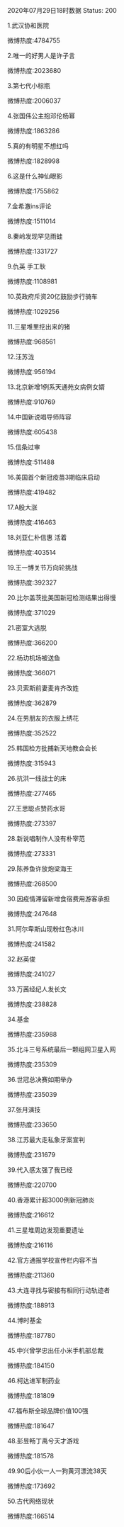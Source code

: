2020年07月29日18时数据
Status: 200

1.武汉协和医院

微博热度:4784755

2.唯一的好男人是许子言

微博热度:2023680

3.第七代小棕瓶

微博热度:2006037

4.张国伟公主抱邓伦杨幂

微博热度:1863286

5.真的有明星不想红吗

微博热度:1828998

6.这是什么神仙眼影

微博热度:1755862

7.金希澈ins评论

微博热度:1511014

8.秦岭发现罕见雨蛙

微博热度:1331727

9.仇英 手工耿

微博热度:1108981

10.英政府斥资20亿鼓励步行骑车

微博热度:1029256

11.三星堆里挖出来的猪

微博热度:968561

12.汪苏泷

微博热度:956194

13.北京新增1例系天通苑女病例女婿

微博热度:910769

14.中国新说唱导师阵容

微博热度:605438

15.信条过审

微博热度:511488

16.美国首个新冠疫苗3期临床启动

微博热度:419482

17.A股大涨

微博热度:416463

18.刘亚仁朴信惠 活着

微博热度:403514

19.王一博关节万向轮挑战

微博热度:392327

20.比尔盖茨批美国新冠检测结果出得慢

微博热度:371029

21.密室大逃脱

微博热度:366200

22.杨玏机场被送鱼

微博热度:366071

23.贝索斯前妻麦肯齐改姓

微博热度:362879

24.在男朋友的衣服上绣花

微博热度:352522

25.韩国检方批捕新天地教会会长

微博热度:315943

26.抗洪一线战士的床

微博热度:277465

27.王思聪点赞药水哥

微博热度:273397

28.新说唱制作人没有朴宰范

微博热度:273331

29.陈养鱼许放炮梁海王

微博热度:268500

30.因疫情滞留新增食宿费用游客承担

微博热度:247648

31.阿尔卑斯山现粉红色冰川

微博热度:241582

32.赵英俊

微博热度:241027

33.万茜经纪人发长文

微博热度:238828

34.基金

微博热度:235988

35.北斗三号系统最后一颗组网卫星入网

微博热度:235309

36.世冠总决赛如期举办

微博热度:235039

37.张月演技

微博热度:233650

38.江苏最大走私象牙案宣判

微博热度:231679

39.代入感太强了我已经

微博热度:220700

40.香港累计超3000例新冠肺炎

微博热度:216612

41.三星堆周边发现重要遗址

微博热度:216116

42.官方通报学校宣传栏内容不当

微博热度:211360

43.大连寻找与密接有相同行动轨迹者

微博热度:188913

44.博时基金

微博热度:187780

45.中兴曾学忠出任小米手机部总裁

微博热度:184150

46.柯达进军制药业

微博热度:181809

47.福布斯全球品牌价值100强

微博热度:181647

48.彭昱畅丁禹兮天才游戏

微博热度:181578

49.90后小伙一人一狗黄河漂流38天

微博热度:173692

50.古代网络现状

微博热度:166514

